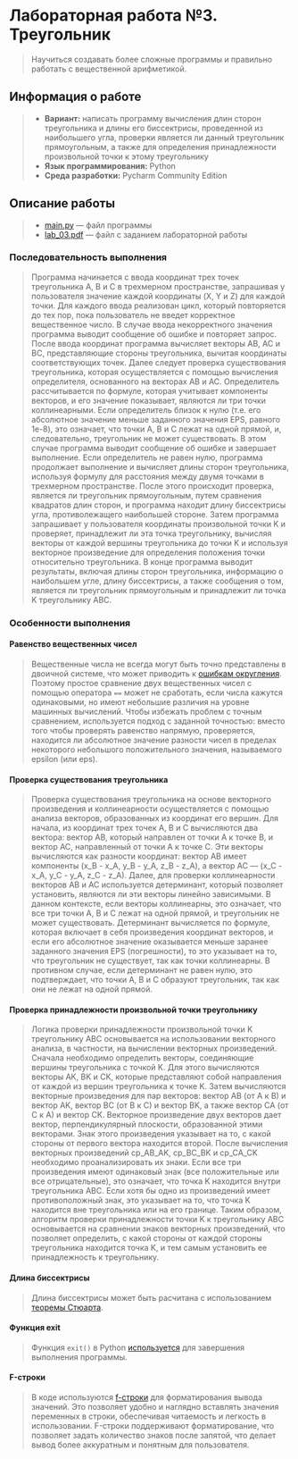 # Лабораторная работа №3. Треугольник

> Научиться создавать более сложные программы и правильно работать с вещественной арифметикой.

## Информация о работе
> - **Вариант:** написать программу вычисления длин сторон треугольника и длины его биссектрисы, проведенной из наибольшего угла, проверки является ли данный треугольник прямоугольным, а также для определения принадлежности произвольной точки к этому треугольнику
> - **Язык программирования:** Python
> - **Среда разработки:** Pycharm Community Edition

## Описание работы
> - [main.py](https://github.com/Kori-Tamashi/bmstu/blob/first_semester/first_semester/programming/lab_03/code/main.py) — файл программы
> - [lab_03.pdf](https://github.com/Kori-Tamashi/bmstu/blob/first_semester/first_semester/programming/lab_03/documents/lab_03.pdf) — файл с заданием лабораторной работы

### Последовательность выполнения

> Программа начинается с ввода координат трех точек треугольника A, B и C в трехмерном пространстве, запрашивая у пользователя значение каждой координаты (X, Y и Z) для каждой точки. Для каждого ввода реализован цикл, который повторяется до тех пор, пока пользователь не введет корректное вещественное число. В случае ввода некорректного значения программа выводит сообщение об ошибке и повторяет запрос. После ввода координат программа вычисляет векторы AB, AC и BC, представляющие стороны треугольника, вычитая координаты соответствующих точек. Далее следует проверка существования треугольника, которая осуществляется с помощью вычисления определителя, основанного на векторах AB и AC. Определитель рассчитывается по формуле, которая учитывает компоненты векторов, и его значение показывает, являются ли три точки коллинеарными. Если определитель близок к нулю (т.е. его абсолютное значение меньше заданного значения EPS, равного 1e-8), это означает, что точки A, B и C лежат на одной прямой, и, следовательно, треугольник не может существовать. В этом случае программа выводит сообщение об ошибке и завершает выполнение. Если определитель не равен нулю, программа продолжает выполнение и вычисляет длины сторон треугольника, используя формулу для расстояния между двумя точками в трехмерном пространстве. После этого происходит проверка, является ли треугольник прямоугольным, путем сравнения квадратов длин сторон, и программа находит длину биссектрисы угла, противолежащего наибольшей стороне. Затем программа запрашивает у пользователя координаты произвольной точки K и проверяет, принадлежит ли эта точка треугольнику, вычисляя векторы от каждой вершины треугольника до точки K и используя векторное произведение для определения положения точки относительно треугольника. В конце программа выводит результаты, включая длины сторон треугольника, информацию о наибольшем угле, длину биссектрисы, а также сообщения о том, является ли треугольник прямоугольным и принадлежит ли точка K треугольнику ABC.

### Особенности выполнения

#### Равенство вещественных чисел

> Вещественные числа не всегда могут быть точно представлены в двоичной системе, что может приводить к [ошибкам округления](https://ru.stackoverflow.com/questions/887818/%D0%9A%D0%B0%D0%BA-%D0%BF%D1%80%D0%BE%D0%B2%D0%B5%D1%80%D0%B8%D1%82%D1%8C-%D0%BD%D0%B0-%D1%80%D0%B0%D0%B2%D0%BD%D0%BE%D1%81%D1%82%D1%8C-%D0%B4%D0%B2%D0%B0-%D0%B2%D0%B5%D1%89%D0%B5%D1%81%D1%82%D0%B2%D0%B5%D0%BD%D0%BD%D1%8B%D1%85-%D1%87%D0%B8%D1%81%D0%BB%D0%B0-%D0%B2-%D1%8F%D0%B7%D1%8B%D0%BA%D0%B5-%D0%A1%D0%B8). Поэтому простое сравнение двух вещественных чисел с помощью оператора `==` может не сработать, если числа кажутся одинаковыми, но имеют небольшие различия на уровне машинных вычислений. Чтобы избежать проблем с точным сравнением, используется подход с заданной точностью: вместо того чтобы проверять равенство напрямую, проверяется, находится ли абсолютное значение разности чисел в пределах некоторого небольшого положительного значения, называемого epsilon (или eps).

#### Проверка существования треугольника

> Проверка существования треугольника на основе векторного произведения и коллинеарности осуществляется с помощью анализа векторов, образованных из координат его вершин. Для начала, из координат трех точек A, B и C вычисляются два вектора: вектор AB, который направлен от точки A к точке B, и вектор AC, направленный от точки A к точке C. Эти векторы вычисляются как разности координат: вектор AB имеет компоненты (x_B - x_A, y_B - y_A, z_B - z_A), а вектор AC — (x_C - x_A, y_C - y_A, z_C - z_A). Далее, для проверки коллинеарности векторов AB и AC используется детерминант, который позволяет установить, являются ли эти векторы линейно зависимыми. В данном контексте, если векторы коллинеарны, это означает, что все три точки A, B и C лежат на одной прямой, и треугольник не может существовать. Детерминант вычисляется по формуле, которая включает в себя произведения координат векторов, и если его абсолютное значение оказывается меньше заранее заданного значения EPS (погрешности), то это указывает на то, что треугольник не существует, так как точки коллинеарны. В противном случае, если детерминант не равен нулю, это подтверждает, что точки A, B и C образуют треугольник, так как они не лежат на одной прямой. 

#### Проверка принадлежности произвольной точки треугольнику

> Логика проверки принадлежности произвольной точки K треугольнику ABC основывается на использовании векторного анализа, в частности, на вычислении векторных произведений. Сначала необходимо определить векторы, соединяющие вершины треугольника с точкой K. Для этого вычисляются векторы AK, BK и CK, которые представляют собой направления от каждой из вершин треугольника к точке K. Затем вычисляются векторные произведения для пар векторов: вектор AB (от A к B) и вектор AK, вектор BC (от B к C) и вектор BK, а также вектор CA (от C к A) и вектор CK. Векторное произведение двух векторов дает вектор, перпендикулярный плоскости, образованной этими векторами. Знак этого произведения указывает на то, с какой стороны от первого вектора находится второй. После вычисления векторных произведений cp_AB_AK, cp_BC_BK и cp_CA_CK необходимо проанализировать их знаки. Если все три произведения имеют одинаковый знак (все положительные или все отрицательные), это означает, что точка K находится внутри треугольника ABC. Если хотя бы одно из произведений имеет противоположный знак, это указывает на то, что точка K находится вне треугольника или на его границе. Таким образом, алгоритм проверки принадлежности точки K к треугольнику ABC основывается на сравнении знаков векторных произведений, что позволяет определить, с какой стороны от каждой стороны треугольника находится точка K, и тем самым установить ее принадлежность к треугольнику.

#### Длина биссектрисы

> Длина биссектрисы может быть расчитана с использованием [теоремы Стюарта](https://ru.wikipedia.org/wiki/%D0%91%D0%B8%D1%81%D1%81%D0%B5%D0%BA%D1%82%D1%80%D0%B8%D1%81%D0%B0).

#### Функция exit

> Функция `exit()` в Python [используется](https://sky.pro/media/raznicza-mezhdu-exit-i-sys-exit-v-python/) для завершения выполнения программы.

#### F-строки

> В коде используются [f-строки](https://sky.pro/wiki/python/formatirovanie-strok-v-python-f-string/) для форматирования вывода значений. Это позволяет удобно и наглядно вставлять значения переменных в строки, обеспечивая читаемость и легкость в использовании. F-строки поддерживают форматирование, что позволяет задать количество знаков после запятой, что делает вывод более аккуратным и понятным для пользователя.
